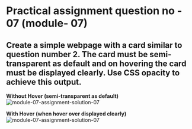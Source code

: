 # Practical assignment question no - 07 (module- 07)

## Create a simple webpage with a card similar to question number 2. The card must be semi-transparent as default and on hovering the card must be displayed clearly. Use CSS opacity to achieve this output.

**Without Hover (semi-transparent as default)**
![module-07-assignment-solution-07](https://drive.google.com/uc?export=view&id=1XoSJRff-CPm4XV22Vv2oSJeuzZ3oBsPO)

**With Hover (when hover over displayed clearly)**
![module-07-assignment-solution-07](https://drive.google.com/uc?export=view&id=1E0no6az5M0SWnInugO41JarEuvaS96da)
